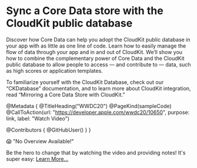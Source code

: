# Sync a Core Data store with the CloudKit public database

Discover how Core Data can help you adopt the CloudKit public database in your app with as little as one line of code. Learn how to easily manage the flow of data through your app and in and out of CloudKit. We’ll show you how to combine the complementary power of Core Data and the CloudKit public database to allow people to access — and contribute to — data, such as high scores or application templates. 

To familiarize yourself with the CloudKit Database, check out our “CKDatabase” documentation, and to learn more about CloudKit integration, read “Mirroring a Core Data Store with CloudKit.”

@Metadata {
   @TitleHeading("WWDC20")
   @PageKind(sampleCode)
   @CallToAction(url: "https://developer.apple.com/wwdc20/10650", purpose: link, label: "Watch Video")

   @Contributors {
      @GitHubUser(<replace this with your GitHub handle>)
   }
}

😱 "No Overview Available!"

Be the hero to change that by watching the video and providing notes! It's super easy:
 [Learn More…](https://wwdcnotes.github.io/WWDCNotes/documentation/wwdcnotes/contributing)
